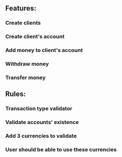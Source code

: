 ## Features:

### Create clients

### Create client's account

### Add money to client's account

### Withdraw money

### Transfer money

## Rules:

### Transaction type validator 

### Validate accounts' existence

### Add 3 currencies to validate 

### User should be able to use these currencies
